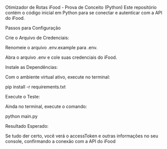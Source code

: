 Otimizador de Rotas iFood - Prova de Conceito (Python)
Este repositório contém o código inicial em Python para se conectar e autenticar com a API do iFood.

Passos para Configuração

Crie o Arquivo de Credenciais:

Renomeie o arquivo .env.example para .env.

Abra o arquivo .env e cole suas credenciais do iFood.

Instale as Dependências:

Com o ambiente virtual ativo, execute no terminal:

pip install -r requirements.txt

Execute o Teste:

Ainda no terminal, execute o comando:

python main.py

Resultado Esperado:

Se tudo der certo, você verá o accessToken e outras informações no seu console, confirmando a conexão com a API do iFood